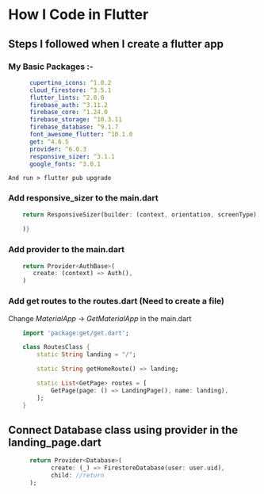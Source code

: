 # How I Code in Flutter
## Steps I followed when I create a flutter app


###  My Basic Packages :-
```yaml
      cupertino_icons: ^1.0.2
      cloud_firestore: ^3.5.1
      flutter_lints: ^2.0.0
      firebase_auth: ^3.11.2
      firebase_core: ^1.24.0
      firebase_storage: ^10.3.11
      firebase_database: ^9.1.7
      font_awesome_flutter: ^10.1.0
      get: ^4.6.5
      provider: ^6.0.3
      responsive_sizer: ^3.1.1
      google_fonts: ^3.0.1  
```
    And run > flutter pub upgrade


### Add responsive_sizer to the main.dart
```dart
    return ResponsiveSizer(builder: (context, orientation, screenType) {
    
    )}
```

### Add provider to the main.dart
```dart
    return Provider<AuthBase>(
       create: (context) => Auth(),
    )
```



### Add get routes to the routes.dart (Need to create a file)
Change *MaterialApp* -> *GetMaterialApp* in the main.dart

```dart
    import 'package:get/get.dart';

    class RoutesClass {
        static String landing = "/";

        static String getHomeRoute() => landing;

        static List<GetPage> routes = [
            GetPage(page: () => LandingPage(), name: landing),
        ];
    }
```


## Connect Database class using provider in the landing_page.dart

```dart
      return Provider<Database>(
            create: (_) => FirestoreDatabase(user: user.uid),
            child: //return
      );                 
```
